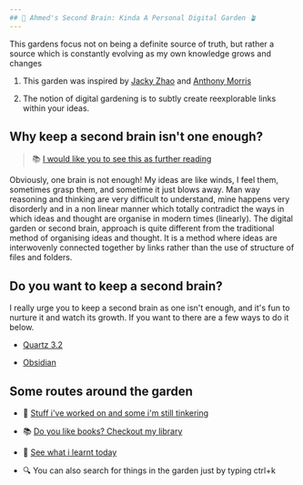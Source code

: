 ```yaml
---
## 🧠 Ahmed's Second Brain: Kinda A Personal Digital Garden 🪴
---
```

 
This gardens focus not on being a definite source of truth, but rather a source which is constantly evolving as my own knowledge grows and changes

1. This garden was inspired by [Jacky Zhao](https://jzhao.xyz/) and [Anthony Morris](https://anthonymorris.dev/)

2. The notion of digital gardening is to subtly create reexplorable links within your ideas.


## Why keep a second brain isn't one enough?

> 📚 [I would like you to see this as further reading](https://jzhao.xyz/posts/networked-thought/)

Obviously, one brain is not enough! My ideas are like winds, I feel them, sometimes grasp them, and sometime it just blows away.
Man way reasoning and thinking are very difficult to understand, mine happens very disorderly and in a non linear manner which totally
contradict the ways in which ideas and thought are organise in modern times (linearly). 
The digital garden or second brain, approach is quite different from the traditional method of organising ideas and thought. It is a method where ideas are interwovenly connected together by links rather than the use of structure of files and folders.
## Do you want to keep a second brain?

I really urge you to keep a second brain as one isn't enough, and it's fun to nurture it and watch its growth. If you want to there are a few ways to do it below.
- [Quartz 3.2](https://quartz.jzhao.xyz/)

- [Obsidian](https://obsidian.md/)

## Some routes around the garden

- 🚧 [Stuff i've worked on and some i'm still tinkering](/projects)

- 📚 [Do you like books? Checkout my library ](/books)

- 👀 [See what i learnt today](/TIL)

- 🔍 You can also search for things in the garden just by typing ctrl+k


